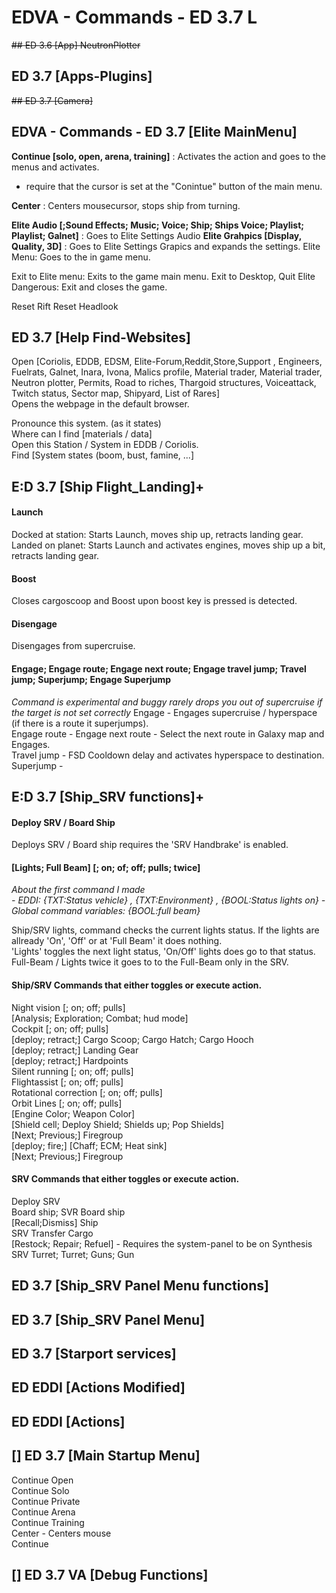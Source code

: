 # EDVA - Commands - ED 3.7 L

~~## ED 3.6 [App] NeutronPlotter~~
## ED 3.7 [Apps-Plugins]
~~## ED 3.7 [Camera]~~
## EDVA - Commands - ED 3.7 [Elite MainMenu]
**Continue [solo, open, arena, training]** : Activates the action and goes to the menus and activates.
- require that the cursor is set at the "Conintue" button of the main menu.

**Center** : Centers mousecursor, stops ship from turning.

**Elite Audio [;Sound Effects; Music; Voice; Ship; Ships Voice; Playlist; Playlist; Galnet]** : Goes to Elite Settings Audio
**Elite Grahpics [Display, Quality, 3D]** : Goes to Elite Settings Grapics and expands the settings.
Elite Menu: Goes to the in game menu.

Exit to Elite menu: Exits to the game main menu.
Exit to Desktop, Quit Elite Dangerous: Exit and closes the game.

Reset Rift
Reset Headlook

## ED 3.7 [Help Find-Websites]
Open [Coriolis, EDDB, EDSM, Elite-Forum,Reddit,Store,Support , Engineers, Fuelrats, Galnet, Inara, Ivona, Malics profile, Material trader, Material trader, Neutron plotter, Permits, Road to riches, Thargoid structures, Voiceattack, Twitch status, Sector map, Shipyard, List of Rares]  
Opens the webpage in the default browser.  
  
Pronounce this system. (as it states)  
Where can I find [materials / data]  
Open this Station / System in EDDB / Coriolis.  
Find [System states (boom, bust, famine, ...]  

## E:D 3.7 [Ship Flight_Landing]+
#### Launch
Docked at station: Starts Launch, moves ship up, retracts landing gear.  
Landed on planet: Starts Launch and activates engines, moves ship up a bit, retracts landing gear.

#### Boost
Closes cargoscoop and Boost upon boost key is pressed is detected.
#### Disengage
Disengages from supercruise.

#### Engage; Engage route; Engage next route; Engage travel jump; Travel jump; Superjump; Engage Superjump
*Command is experimental and buggy*
*rarely drops you out of supercruise if the target is not set correctly*
Engage - Engages supercruise / hyperspace (if there is a route it superjumps).  
Engage route - 
Engage next route - Select the next route in Galaxy map and Engages.  
Travel jump - FSD Cooldown delay and activates hyperspace to destination.  
Superjump - 



## E:D 3.7 [Ship_SRV functions]+

#### Deploy SRV / Board Ship
Deploys SRV / Board ship requires the 'SRV Handbrake' is enabled.

#### [Lights; Full Beam] [; on; of; off; pulls; twice]
*About the first command I made*  
*- EDDI: {TXT:Status vehicle} , {TXT:Environment} , {BOOL:Status lights on} - Global command variables: {BOOL:full beam}*  
  
Ship/SRV lights, command checks the current lights status. 
If the lights are allready 'On', 'Off' or at 'Full Beam' it does nothing.  
'Lights' toggles the next light status, 'On/Off' lights does go to that status.  
Full-Beam / Lights twice it goes to to the Full-Beam only in the SRV.  

#### Ship/SRV Commands that either toggles or execute action.
Night vision [; on; off; pulls]  
[Analysis; Exploration; Combat; hud mode]  
Cockpit [; on; off; pulls]  
[deploy; retract;] Cargo Scoop; Cargo Hatch; Cargo Hooch  
[deploy; retract;] Landing Gear  
[deploy; retract;] Hardpoints  
Silent running [; on; off; pulls]  
Flightassist [; on; off; pulls]  
Rotational correction [; on; off; pulls]  
Orbit Lines [; on; off; pulls]  
[Engine Color; Weapon Color]  
[Shield cell; Deploy Shield; Shields up; Pop Shields]  
[Next; Previous;] Firegroup  
[deploy; fire;] [Chaff; ECM; Heat sink]  
[Next; Previous;] Firegroup  

#### SRV Commands that either toggles or execute action.
Deploy SRV  
Board ship; SVR Board ship  
[Recall;Dismiss] Ship  
SRV Transfer Cargo  
[Restock; Repair; Refuel] - Requires the system-panel to be on Synthesis
SRV Turret; Turret; Guns; Gun

## ED 3.7 [Ship_SRV Panel Menu functions]
## ED 3.7 [Ship_SRV Panel Menu]
## ED 3.7 [Starport services]
## ED EDDI [Actions Modified]
## ED EDDI [Actions]
## [] ED 3.7 [Main Startup Menu]
Continue Open  
Continue Solo  
Continue Private  
Continue Arena  
Continue Training  
Center - Centers mouse  
Continue   
## [] ED 3.7 VA [Debug Functions]